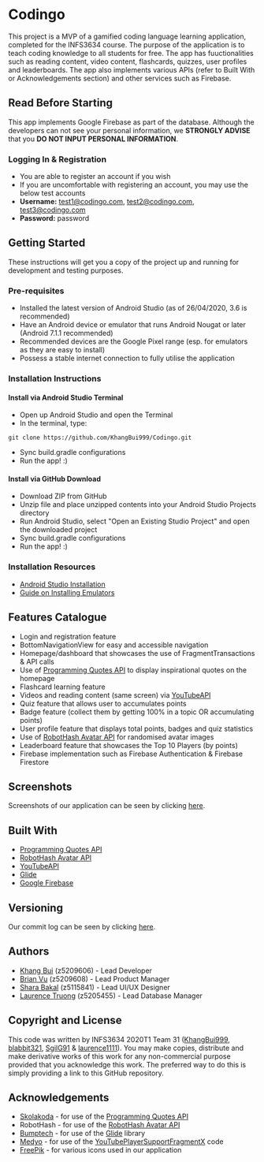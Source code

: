# Codingo
This project is a MVP of a gamified coding language learning application, completed for the INFS3634 course.
The purpose of the application is to teach coding knowledge to all students for free. The app has fuuctionalities such 
as reading content, video content, flashcards, quizzes, user profiles and leaderboards. The app also implements various
APIs (refer to Built With or Acknowledgements section) and other services such as Firebase.

## Read Before Starting
This app implements Google Firebase as part of the database. Although the developers can not see your personal information, we <b>STRONGLY ADVISE</b> that you <b>DO NOT INPUT PERSONAL INFORMATION</b>.

### Logging In & Registration
* You are able to register an account if you wish
* If you are uncomfortable with registering an account, you may use the below test accounts
* <b>Username:</b> test1@codingo.com, test2@codingo.com, test3@codingo.com
* <b>Password:</b> password

## Getting Started
These instructions will get you a copy of the project up and running for development and testing purposes.

### Pre-requisites
* Installed the latest version of Android Studio (as of 26/04/2020, 3.6 is recommended)
* Have an Android device or emulator that runs Android Nougat or later (Android 7.1.1 recommended)
* Recommended devices are the Google Pixel range (esp. for emulators as they are easy to install)
* Possess a stable internet connection to fully utilise the application

### Installation Instructions
#### Install via Android Studio Terminal
* Open up Android Studio and open the Terminal
* In the terminal, type:
```
git clone https://github.com/KhangBui999/Codingo.git
```
* Sync build.gradle configurations
* Run the app! :)

#### Install via GitHub Download
* Download ZIP from GitHub
* Unzip file and place unzipped contents into your Android Studio Projects directory
* Run Android Studio, select "Open an Existing Studio Project" and open the downloaded project
* Sync build.gradle configurations
* Run the app! :)

### Installation Resources
* [Android Studio Installation](https://developer.android.com/studio)
* [Guide on Installing Emulators](https://developer.android.com/studio/run/emulator#install)

## Features Catalogue
* Login and registration feature
* BottomNavigationView for easy and accessible navigation
* Homepage/dashboard that showcases the use of FragmentTransactions & API calls
* Use of [Programming Quotes API](https://github.com/skolakoda/programming-quotes-api) to display inspirational quotes on the homepage
* Flashcard learning feature
* Videos and reading content (same screen) via [YouTubeAPI](https://developers.google.com/youtube/v3)
* Quiz feature that allows user to accumulates points
* Badge feature (collect them by getting 100% in a topic OR accumulating points)
* User profile feature that displays total points, badges and quiz statistics
* Use of [RobotHash Avatar API](https://robohash.org/) for randomised avatar images
* Leaderboard feature that showcases the Top 10 Players (by points)
* Firebase implementation such as Firebase Authentication & Firebase Firestore

## Screenshots
Screenshots of our application can be seen by clicking [here](https://drive.google.com/drive/u/0/folders/1S1IfM75-Smt91m84SyxBDbbFbmc2IAfm).

## Built With
* [Programming Quotes API](https://github.com/skolakoda/programming-quotes-api)
* [RobotHash Avatar API](https://robohash.org/)
* [YouTubeAPI](https://developers.google.com/youtube/v3)
* [Glide](https://github.com/bumptech/glide)
* [Google Firebase](https://firebase.google.com/)

## Versioning
Our commit log can be seen by clicking [here](https://github.com/KhangBui999/Codingo/commits/master).

## Authors
* [Khang Bui](https://github.com/KhangBui999) (z5209606) - Lead Developer
* [Brian Vu](https://github.com/blabbit321) (z5209608) - Lead Product Manager
* [Shara Bakal](https://github.com/SgilG91) (z5115841) - Lead UI/UX Designer
* [Laurence Truong](https://github.com/laurence1111) (z5205455) - Lead Database Manager

## Copyright and License
This code was written by INFS3634 2020T1 Team 31 ([KhangBui999](https://github.com/KhangBui999), [blabbit321](https://github.com/blabbit321), [SgilG91](https://github.com/SgilG91) & [laurence1111](https://github.com/laurence1111)).
You may make copies, distribute and make derivative works of this work for any non-commercial purpose provided that you acknowledge this work.
The preferred way to do this is simply providing a link to this GitHub repository.

## Acknowledgements
* [Skolakoda](https://github.com/skolakoda) - for use of the [Programming Quotes API](https://github.com/skolakoda/programming-quotes-api)
* RobotHash - for use of the [RobotHash Avatar API](https://robohash.org/)
* [Bumptech](https://github.com/bumptech) - for use of the [Glide](https://github.com/bumptech/glide) library
* [Medyo](https://gist.github.com/medyo) - for use of the [YouTubePlayerSupportFragmentX](https://gist.github.com/medyo/f226b967213c3b8ec6f6bebb5338a492) code
* [FreePik](https://www.flaticon.com/authors/freepik) - for various icons used in our application
